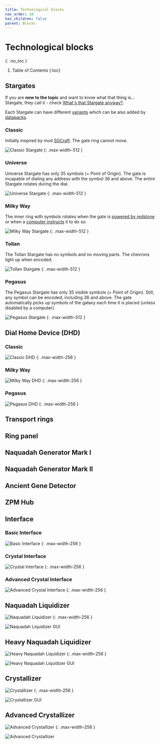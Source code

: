 ```yaml
---
title: Technological blocks
nav_order: 10
has_children: false
parent: Blocks
---
```

# Technological blocks
{: .no_toc }

1. Table of Contents
{:toc}

## Stargates
If you are __new to the topic__ and want to know what that thing is...  
Stargate, they call it - check [What's that Stargate anyway?](/what_is_stargate).

Each Stargate can have different [variants](/blocks/stargate_variants) which can be also added by [datapacks](/datapacks).

### Classic
Initially inspired by mod [SGCraft](https://www.curseforge.com/minecraft/mc-mods/sg-craft).
The gate ring cannot move.

![Classic Stargate](/assets/img/blocks/technological/classic_stargate.png)
{: .max-width-512 }

### Universe
Universe Stargate has only 35 symbols (+ Point of Origin). 
The gate is incapable of dialing any address with the symbol 36 and above.
The entire Stargate rotates during the dial.

![Universe Stargate](/assets/img/blocks/technological/universe_stargate.png)
{: .max-width-512 }

### Milky Way
The inner ring with symbols rotates 
when the gate is [powered by redstone](/survival/dialing/#manual-dialing-with-redstone) 
or when a [computer instructs](/survival/dialing/#dialing-with-computercraft) it to do so.

![Milky Way Stargate](/assets/img/blocks/technological/milkyway_stargate.png)
{: .max-width-512 }

### Tollan
The Tollan Stargate has no symbols and no moving parts. 
The chevrons light up when encoded.

![Tollan Stargate](/assets/img/blocks/technological/tollan_stargate.png)
{: .max-width-512 }

### Pegasus
The Pegasus Stargate has only 35 visible symbols (+ Point of Origin). 
Still, any symbol can be encoded, including 36 and above.
The gate automatically picks up symbols of the galaxy each time it is placed (unless disabled by a computer).

![Pegasus Stargate](/assets/img/blocks/technological/pegasus_stargate.png)
{: .max-width-512 }


## Dial Home Device (DHD)
### Classic

![Classic DHD](/assets/img/blocks/technological/classic_dhd.png)
{: .max-width-256 }

### Milky Way

![Milky Way DHD](/assets/img/blocks/technological/milkyway_dhd.png)
{: .max-width-256 }

### Pegasus

![Pegasus DHD](/assets/img/blocks/technological/pegasus_dhd.png)
{: .max-width-256 }

## Transport rings
## Ring panel

## Naquadah Generator Mark I
## Naquadah Generator Mark II
## Ancient Gene Detector
## ZPM Hub

## Interface
### Basic Interface

![Basic Interface](/assets/img/blocks/technological/basic_interface.png)
{: .max-width-256 }

### Crystal Interface

![Crystal Interface](/assets/img/blocks/technological/crystal_interface.png)
{: .max-width-256 }

### Advanced Crystal Interface

![Advanced Crystal Interface](/assets/img/blocks/technological/advanced_crystal_interface.png)
{: .max-width-256 }

## Naquadah Liquidizer

![Naquadah Liquidizer](/assets/img/blocks/technological/naquadah_liquidizer.png)
{: .max-width-256 }

![Naquadah Liquidizer GUI](/assets/img/blocks/technological/naquadah_liquidizer_gui.png)

## Heavy Naquadah Liquidizer

![Heavy Naquadah Liquidizer](/assets/img/blocks/technological/heavy_naquadah_liquidizer.png)
{: .max-width-256 }

![Heavy Naquadah Liquidizer GUI](/assets/img/blocks/technological/heavy_naquadah_liquidizer_gui.png)

## Crystallizer

![Crystallizer](/assets/img/blocks/technological/crystallizer.png)
{: .max-width-256 }

![Crystallizer GUI](/assets/img/blocks/technological/crystallizer_gui.png)

## Advanced Crystallizer

![Advanced Crystallizer](/assets/img/blocks/technological/advanced_crystallizer.png)
{: .max-width-256 }

![Advanced Crystallizer](/assets/img/blocks/technological/advanced_crystallizer_gui.png)